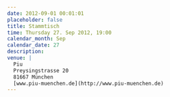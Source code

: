 ```yaml
---
date: 2012-09-01 00:01:01
placeholder: false
title: Stammtisch
time: Thursday 27. Sep 2012, 19:00
calendar_month: Sep
calendar_date: 27
description: 
venue: |
  Piu  
  Preysingstrasse 20  
  81667 München  
  [www.piu-muenchen.de](http://www.piu-muenchen.de)
---
```

